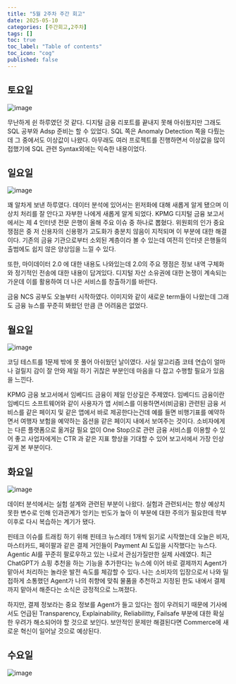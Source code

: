 ```yaml
---
title: "5월 2주차 주간 회고"
date: 2025-05-10
categories: [주간회고,2주차]
tags: []
toc: true
toc_label: "Table of contents"
toc_icon: "cog"
published: false
---
```


## 토요일
![image](https://github.com/user-attachments/assets/190b868f-133f-4bee-b3ca-8c8b61eecf74)

무난하게 쉰 하루였던 것 같다. 디지털 금융 리포트를 끝내지 못해 아쉬웠지만 그래도 SQL 공부와 Adsp 준비는 할 수 있었다. SQL 쪽은 Anomaly Detection 쪽을 다뤘는데 그 중에서도 이상값이 나왔다. 아무래도 여러 프로젝트를 진행하면서 이상값을 많이 접했기에 SQL 관련 Syntax외에는 익숙한 내용이었다.
## 일요일
![image](https://github.com/user-attachments/assets/b410c8de-46d5-4891-9359-0aa79bf9f68d)

꽤 알차게 보낸 하루였다. 데이터 분석에 있어서는 윈저화에 대해 새롭게 알게 됐으며 이상치 처리를 잘 안다고 자부한 나에게 새롭게 알게 되었다. KPMG 디지털 금융 보고서에서는 제 4 인터넷 전문 은행이 올해 주요 이슈 중 하나로 뽑혔다. 위원회의 인가 중요 쟁점은 중 저 신용자의 신용평가 고도화가 충분치 않음이 지적되며 이 부분에 대한 해결이다. 기존의 금융 기관으로부터 소외된 계층이라 볼 수 있는데 여전히 인터넷 은행들의 출범에도 쉽지 않은 양상임을 느낄 수 있다. 

또한, 마이데이터 2.0 에 대한 내용도 나와있는데 2.0의 주요 쟁점은 정보 내역 구체화와 정기적인 전송에 대한 내용이 담겨있다. 디지털 자산 소유권에 대한 논쟁이 계속되는 가운데 이를 활용하여 더 나은 서비스를 창출하기를 바란다. 

금융 NCS 공부도 오늘부터 시작하였다. 이미지와 같이 새로운 term들이 나왔는데 그래도 금융 뉴스를 꾸준히 봐왔던 만큼 큰 어려움은 없었다. 
## 월요일
![image](https://github.com/user-attachments/assets/5e43c5d9-2bd8-41a6-8bee-39cabbb63b42)

코딩 테스트를 1문제 밖에 못 풀어 아쉬웠던 날이였다. 사실 알고리즘 코테 연습이 얼마나 걸릴지 감이 잘 안와 제일 하기 귀찮은 부분인데 마음을 다 잡고 수행할 필요가 있음을 느낀다. 

KPMG 금융 보고서에서 임베디드 금융이 제일 인상깊은 주제였다. 임베디드 금융이란 임베디드 소프트웨어와 같이 사용자가 앱 서비스를 이용하면서(비금융) 관련된 금융 서비스를 같은 페이지 및 같은 앱에서 바로 제공한다는건데 예를 들면 비행기표를 예약하면서 여행자 보험을 예약하는 옵션을 같은 페이지 내에서 보여주는 것이다. 소비자에게는 다른 플랫폼으로 옮겨갈 필요 없이 One Stop으로 관련 금융 서비스를 이용할 수 있어 좋고 사업자에게는 CTR 과 같은 지표 향상을 기대할 수 있어 보고서에서 가장 인상 깊게 본 부분이다. 
## 화요일
![image](https://github.com/user-attachments/assets/837a4060-6425-4058-b4e6-6bb74dad86b9)

데이터 분석에서는 실험 설계와 관련된 부분이 나왔다. 실험과 관련되서는 항상 예상치 못한 변수로 인해 인과관계가 엉키는 빈도가 높아 이 부분에 대한 주의가 필요한데 학부 이후로 다시 복습하는 계기가 됐다. 

핀테크 이슈를 트래킹 하기 위해 핀테크 뉴스레터 1개씩 읽기로 시작했는데 오늘은 비자, 마스터카드, 페이팔과 같은 결제 거인들이 Payment AI 도입을 시작했다는 뉴스다. Agentic AI를 꾸준히 팔로우하고 있는 나로서 관심가질만한 실제 사례였다. 최근 ChatGPT가 쇼핑 추천을 하는 기능을 추가한다는 뉴스에 이어 바로 결제까지 Agent가 맡아서 처리하는 놀라운 발전 속도를 체감할 수 있다. 나는 소비자의 입장으로서 나와 밀접하게 소통했던 Agent가 나의 취향에 맞춰 물품을 추천하고 지정된 한도 내에서 결제 까지 맡아서 해준다는 소식은 긍정적으로 느껴졌다.

하지만, 결제 정보라는 중요 정보를 Agent가 들고 있다는 점이 우려되기 때문에 기사에서도 언급된 Transparency, Explainability, Reliabilitty, Failsafe 부분에 대한 확실한 우려가 해소되어야 할 것으로 보인다. 보안적인 문제만 해결된다면 Commerce에 새로운 혁신이 일어날 것으로 예상된다.

## 수요일
![image](https://github.com/user-attachments/assets/c0d505f1-95bf-41eb-bc6e-8614781ae478)


